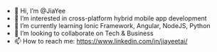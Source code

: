 - 👋 Hi, I’m @JiaYee
- 👀 I’m interested in cross-platform hybrid mobile app development
- 🌱 I’m currently learning Ionic Framework, Angular, NodeJS, Python
- 💞️ I’m looking to collaborate on Tech & Business
- 📫 How to reach me: https://www.linkedin.com/in/jiayeetai/

<!---
JiaYee/JiaYee is a ✨ special ✨ repository because its `README.md` (this file) appears on your GitHub profile.
You can click the Preview link to take a look at your changes.
--->
